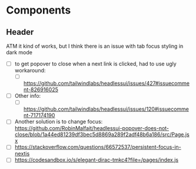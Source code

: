 # Components

## Header

ATM it kind of works, but I think there is an issue with tab focus styling in dark mode

- [ ] to get popover to close when a next link is clicked, had to use ugly workaround:
  - [ ] https://github.com/tailwindlabs/headlessui/issues/427#issuecomment-826916025
- [ ] Other info:
  - [ ] https://github.com/tailwindlabs/headlessui/issues/120#issuecomment-717174190
- [ ] Another solution is to change focus: https://github.com/RobinMalfait/headlessui-popover-does-not-close/blob/1a44ed81239df3bec5d8869a289f2adf48b6a186/src/Page.jsx
- [ ] https://stackoverflow.com/questions/66572537/persistent-focus-in-nextjs
- [ ] https://codesandbox.io/s/elegant-dirac-tmkc4?file=/pages/index.js
